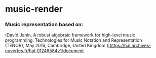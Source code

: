 # music-render


### Music representation based on: 
(David Janin. A robust algebraic framework for high-level music programming. Technologies for Music
Notation and Representation (TENOR), May 2016, Cambridge, United Kingdom.)[https://hal.archives-ouvertes.fr/hal-01246584v1/document
